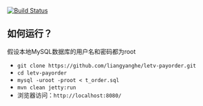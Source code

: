 [![Build Status](https://travis-ci.org/liangyanghe/letv-payorder.svg?branch=master)](https://travis-ci.org/liangyanghe/letv-payorder)

如何运行？
--------

假设本地MySQL数据库的用户名和密码都为root

 * ``git clone https://github.com/liangyanghe/letv-payorder.git``
 * ``cd letv-payorder``
 * ``mysql -uroot -proot < t_order.sql``
 * ``mvn clean jetty:run``
 * 浏览器访问：``http://localhost:8080/``
